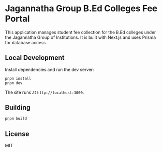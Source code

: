 # Jagannatha Group B.Ed Colleges Fee Portal

This application manages student fee collection for the B.Ed colleges under the Jagannatha Group of Institutions. It is built with Next.js and uses Prisma for database access.

## Local Development

Install dependencies and run the dev server:

```bash
pnpm install
pnpm dev
```

The site runs at `http://localhost:3000`.

## Building

```bash
pnpm build
```

## License

MIT
